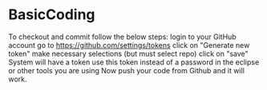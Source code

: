 # BasicCoding

To checkout and commit follow the below steps:
login to your GitHub account
go to https://github.com/settings/tokens
click on "Generate new token"
make necessary selections (but must select repo)
click on "save"
System will have a token
use this token instead of a password in the eclipse or other tools you are using
Now push your code from Github and it will work.
